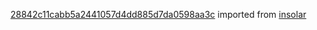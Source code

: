 [28842c11cabb5a2441057d4dd885d7da0598aa3c](https://github.com/insolar/insolar/commit/28842c11cabb5a2441057d4dd885d7da0598aa3c) imported from [insolar](https://github.com/insolar/insolar)
